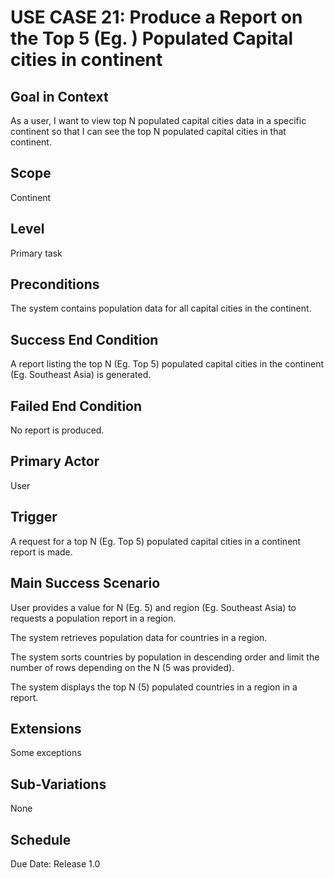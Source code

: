# USE CASE 21: Produce a Report on the Top 5 (Eg. ) Populated Capital cities in continent

## Goal in Context

As a user, I want to view top N populated capital cities data in a specific continent so that I can see the top N populated capital cities in that continent.

## Scope

Continent

## Level

Primary task

## Preconditions

The system contains population data for all capital cities in the continent.

## Success End Condition

A report listing the top N (Eg. Top 5) populated capital cities in the continent (Eg. Southeast Asia) is generated.

## Failed End Condition

No report is produced.

## Primary Actor

User

## Trigger

A request for a top N (Eg. Top 5) populated capital cities in a continent report is made.

## Main Success Scenario

User provides a value for N (Eg. 5) and region (Eg. Southeast Asia) to requests a population report in a region.

The system retrieves population data for countries in a region.

The system sorts countries by population in descending order and limit the number of rows depending on the N (5 was provided).

The system displays the top N (5) populated countries in a region in a report.

## Extensions

Some exceptions

## Sub-Variations

None

## Schedule

Due Date: Release 1.0